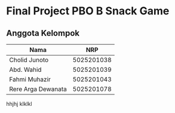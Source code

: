 # Final Project PBO B Snack Game

## Anggota Kelompok

| Nama                | NRP           |
| -------------       |:-------------:|
| Cholid Junoto       | 5025201038    |
| Abd. Wahid          | 5025201039    |
| Fahmi Muhazir       | 5025201043    |
| Rere Arga Dewanata  | 5025201078    |

hhjhj
klklkl
